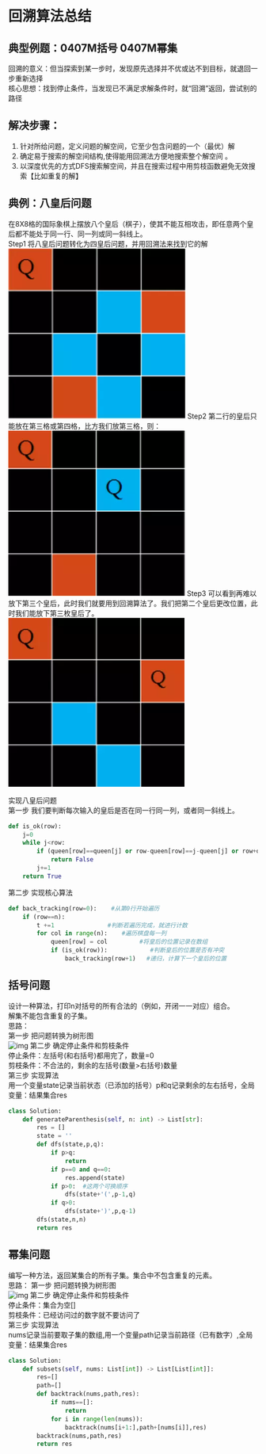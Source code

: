 # 回溯算法总结
## 典型例题：0407M括号 0407M幂集  
回溯的意义：但当探索到某一步时，发现原先选择并不优或达不到目标，就退回一步重新选择  
核心思想：找到停止条件，当发现已不满足求解条件时，就“回溯”返回，尝试别的路径  

## 解决步骤：  
1. 针对所给问题，定义问题的解空间，它至少包含问题的一个（最优）解  
2. 确定易于搜索的解空间结构,使得能用回溯法方便地搜索整个解空间 。  
3. 以深度优先的方式DFS搜索解空间，并且在搜索过程中用剪枝函数避免无效搜索【比如重复的解】

## 典例：八皇后问题
在8X8格的国际象棋上摆放八个皇后（棋子），使其不能互相攻击，即任意两个皇后都不能处于同一行、同一列或同一斜线上。  
Step1 将八皇后问题转化为四皇后问题，并用回溯法来找到它的解  
![Image text](https://github.com/Kittyuzu1207/Leecode/blob/master/img/皇后1.png)
Step2 第二行的皇后只能放在第三格或第四格，比方我们放第三格，则： 
![Image text](https://github.com/Kittyuzu1207/Leecode/blob/master/img/皇后2.png)
Step3 可以看到再难以放下第三个皇后，此时我们就要用到回溯算法了。我们把第二个皇后更改位置，此时我们能放下第三枚皇后了。  
![Image text](https://github.com/Kittyuzu1207/Leecode/blob/master/img/皇后3.png)

实现八皇后问题  
第一步 我们要判断每次输入的皇后是否在同一行同一列，或者同一斜线上。  
```python
def is_ok(row):            
    j=0  
    while j<row:  
        if (queen[row]==queen[j] or row-queen[row]==j-queen[j] or row+queen[row]==j+queen[j])  
            return False  
        j+=1  
    return True  
```
第二步 实现核心算法  
```python
def back_tracking(row=0):    #从第0行开始遍历
    if (row==n):
        t +=1               #判断若遍历完成，就进行计数     
        for col in range(n):    #遍历棋盘每一列
            queen[row] = col         #将皇后的位置记录在数组
            if (is_ok(row)):            #判断皇后的位置是否有冲突
                back_tracking(row+1)   #递归，计算下一个皇后的位置
```        
## 括号问题
设计一种算法，打印n对括号的所有合法的（例如，开闭一一对应）组合。  
解集不能包含重复的子集。  
思路：  
第一步 把问题转换为树形图   
![img](https://pic.leetcode-cn.com/71fd6bfd9ec0167ec466657b876ed206d0c666bf27a30b8a2dca83448c65a030-image.png)
第二步 确定停止条件和剪枝条件  
停止条件：左括号(和右括号)都用完了，数量=0  
剪枝条件：不合法的，剩余的左括号(数量>右括号)数量  
第三步 实现算法  
用一个变量state记录当前状态（已添加的括号）p和q记录剩余的左右括号，全局变量：结果集合res
```python
class Solution:
    def generateParenthesis(self, n: int) -> List[str]:
        res = []
        state = ''
        def dfs(state,p,q):
            if p>q:
                return
            if p==0 and q==0:
                res.append(state)
            if p>0:  #这两个可换顺序
                dfs(state+'(',p-1,q)
            if q>0:
                dfs(state+')',p,q-1)
        dfs(state,n,n)
        return res
```
## 幂集问题
编写一种方法，返回某集合的所有子集。集合中不包含重复的元素。  
思路：
第一步 把问题转换为树形图  
![img](https://pic.leetcode-cn.com/e7a5f70a5db8ebb889b041304d61e4ad80cc56eea60d0e8c61f73a60164e6756-image.png)
第二步 确定停止条件和剪枝条件  
停止条件：集合为空[]  
剪枝条件：已经访问过的数字就不要访问了  
第三步 实现算法  
nums记录当前要取子集的数组,用一个变量path记录当前路径（已有数字）,全局变量：结果集合res  
```python
class Solution:
    def subsets(self, nums: List[int]) -> List[List[int]]:
        res=[]
        path=[]
        def backtrack(nums,path,res):
            if nums==[]:
                return
            for i in range(len(nums)):
                backtrack(nums[i+1:],path+[nums[i]],res)
        backtrack(nums,path,res)
        return res
```
